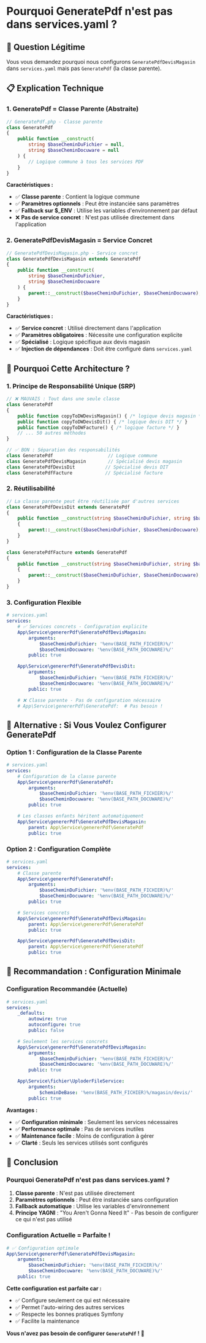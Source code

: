 # Pourquoi GeneratePdf n'est pas dans services.yaml ?

## 🤔 **Question Légitime**

Vous vous demandez pourquoi nous configurons `GeneratePdfDevisMagasin` dans `services.yaml` mais pas `GeneratePdf` (la classe parente).

## 📋 **Explication Technique**

### **1. GeneratePdf = Classe Parente (Abstraite)**

```php
// GeneratePdf.php - Classe parente
class GeneratePdf
{
    public function __construct(
        string $baseCheminDuFichier = null,
        string $baseCheminDocuware = null
    ) {
        // Logique commune à tous les services PDF
    }
}
```

**Caractéristiques :**
- ✅ **Classe parente** : Contient la logique commune
- ✅ **Paramètres optionnels** : Peut être instanciée sans paramètres
- ✅ **Fallback sur $_ENV** : Utilise les variables d'environnement par défaut
- ❌ **Pas de service concret** : N'est pas utilisée directement dans l'application

### **2. GeneratePdfDevisMagasin = Service Concret**

```php
// GeneratePdfDevisMagasin.php - Service concret
class GeneratePdfDevisMagasin extends GeneratePdf
{
    public function __construct(
        string $baseCheminDuFichier,
        string $baseCheminDocuware
    ) {
        parent::__construct($baseCheminDuFichier, $baseCheminDocuware);
    }
}
```

**Caractéristiques :**
- ✅ **Service concret** : Utilisé directement dans l'application
- ✅ **Paramètres obligatoires** : Nécessite une configuration explicite
- ✅ **Spécialisé** : Logique spécifique aux devis magasin
- ✅ **Injection de dépendances** : Doit être configuré dans `services.yaml`

## 🎯 **Pourquoi Cette Architecture ?**

### **1. Principe de Responsabilité Unique (SRP)**
```php
// ❌ MAUVAIS : Tout dans une seule classe
class GeneratePdf
{
    public function copyToDWDevisMagasin() { /* logique devis magasin */ }
    public function copyToDWDevisDit() { /* logique devis DIT */ }
    public function copyToDWFacture() { /* logique facture */ }
    // ... 50 autres méthodes
}

// ✅ BON : Séparation des responsabilités
class GeneratePdf                    // Logique commune
class GeneratePdfDevisMagasin        // Spécialisé devis magasin
class GeneratePdfDevisDit           // Spécialisé devis DIT
class GeneratePdfFacture            // Spécialisé facture
```

### **2. Réutilisabilité**
```php
// La classe parente peut être réutilisée par d'autres services
class GeneratePdfDevisDit extends GeneratePdf
{
    public function __construct(string $baseCheminDuFichier, string $baseCheminDocuware)
    {
        parent::__construct($baseCheminDuFichier, $baseCheminDocuware);
    }
}

class GeneratePdfFacture extends GeneratePdf
{
    public function __construct(string $baseCheminDuFichier, string $baseCheminDocuware)
    {
        parent::__construct($baseCheminDuFichier, $baseCheminDocuware);
    }
}
```

### **3. Configuration Flexible**
```yaml
# services.yaml
services:
    # ✅ Services concrets - Configuration explicite
    App\Service\genererPdf\GeneratePdfDevisMagasin:
        arguments:
            $baseCheminDuFichier: '%env(BASE_PATH_FICHIER)%/'
            $baseCheminDocuware: '%env(BASE_PATH_DOCUWARE)%/'
        public: true

    App\Service\genererPdf\GeneratePdfDevisDit:
        arguments:
            $baseCheminDuFichier: '%env(BASE_PATH_FICHIER)%/'
            $baseCheminDocuware: '%env(BASE_PATH_DOCUWARE)%/'
        public: true

    # ❌ Classe parente - Pas de configuration nécessaire
    # App\Service\genererPdf\GeneratePdf:  # Pas besoin !
```

## 🔧 **Alternative : Si Vous Voulez Configurer GeneratePdf**

### **Option 1 : Configuration de la Classe Parente**
```yaml
# services.yaml
services:
    # Configuration de la classe parente
    App\Service\genererPdf\GeneratePdf:
        arguments:
            $baseCheminDuFichier: '%env(BASE_PATH_FICHIER)%/'
            $baseCheminDocuware: '%env(BASE_PATH_DOCUWARE)%/'
        public: true

    # Les classes enfants héritent automatiquement
    App\Service\genererPdf\GeneratePdfDevisMagasin:
        parent: App\Service\genererPdf\GeneratePdf
        public: true
```

### **Option 2 : Configuration Complète**
```yaml
# services.yaml
services:
    # Classe parente
    App\Service\genererPdf\GeneratePdf:
        arguments:
            $baseCheminDuFichier: '%env(BASE_PATH_FICHIER)%/'
            $baseCheminDocuware: '%env(BASE_PATH_DOCUWARE)%/'
        public: true

    # Services concrets
    App\Service\genererPdf\GeneratePdfDevisMagasin:
        parent: App\Service\genererPdf\GeneratePdf
        public: true

    App\Service\genererPdf\GeneratePdfDevisDit:
        parent: App\Service\genererPdf\GeneratePdf
        public: true
```

## 🎯 **Recommandation : Configuration Minimale**

### **Configuration Recommandée (Actuelle)**
```yaml
# services.yaml
services:
    _defaults:
        autowire: true
        autoconfigure: true
        public: false

    # Seulement les services concrets
    App\Service\genererPdf\GeneratePdfDevisMagasin:
        arguments:
            $baseCheminDuFichier: '%env(BASE_PATH_FICHIER)%/'
            $baseCheminDocuware: '%env(BASE_PATH_DOCUWARE)%/'
        public: true

    App\Service\fichier\UploderFileService:
        arguments:
            $cheminDeBase: '%env(BASE_PATH_FICHIER)%/magasin/devis/'
        public: true
```

**Avantages :**
- ✅ **Configuration minimale** : Seulement les services nécessaires
- ✅ **Performance optimale** : Pas de services inutiles
- ✅ **Maintenance facile** : Moins de configuration à gérer
- ✅ **Clarté** : Seuls les services utilisés sont configurés

## 🚀 **Conclusion**

### **Pourquoi GeneratePdf n'est pas dans services.yaml ?**

1. **Classe parente** : N'est pas utilisée directement
2. **Paramètres optionnels** : Peut être instanciée sans configuration
3. **Fallback automatique** : Utilise les variables d'environnement
4. **Principe YAGNI** : "You Aren't Gonna Need It" - Pas besoin de configurer ce qui n'est pas utilisé

### **Configuration Actuelle = Parfaite !**

```yaml
# ✅ Configuration optimale
App\Service\genererPdf\GeneratePdfDevisMagasin:
    arguments:
        $baseCheminDuFichier: '%env(BASE_PATH_FICHIER)%/'
        $baseCheminDocuware: '%env(BASE_PATH_DOCUWARE)%/'
    public: true
```

**Cette configuration est parfaite car :**
- ✅ Configure seulement ce qui est nécessaire
- ✅ Permet l'auto-wiring des autres services
- ✅ Respecte les bonnes pratiques Symfony
- ✅ Facilite la maintenance

**Vous n'avez pas besoin de configurer `GeneratePdf` !** 🎉
